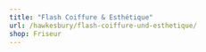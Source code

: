 ```yaml
---
title: "Flash Coiffure & Esthétique"
url: /hawkesbury/flash-coiffure-und-esthetique/
shop: Friseur
---
```

